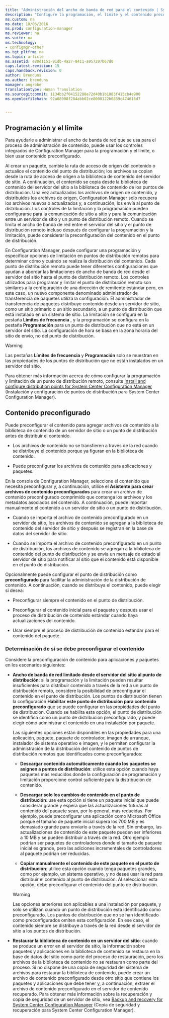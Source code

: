 ```yaml
---
title: "Administración del ancho de banda de red para el contenido | System Center Configuration Manager"
description: "Configure la programación, el límite y el contenido preconfigurado para System Center Configuration Manager."
ms.custom: na
ms.date: 10/06/2016
ms.prod: configuration-manager
ms.reviewer: na
ms.suite: na
ms.technology:
- configmgr-other
ms.tgt_pltfrm: na
ms.topic: article
ms.assetid: e80d1151-91db-4a27-8411-a957297b67d0
caps.latest.revision: 15
caps.handback.revision: 0
author: Brenduns
ms.author: brenduns
manager: angrobe
translationtype: Human Translation
ms.sourcegitcommit: 1134bb2f04152288e72d40b1b1083f415cb4e900
ms.openlocfilehash: 92a08908f284abb02ce8000122b0839c474616d7


---
```


##  <a name="a-namebkmkplanningforthrottlingascheduling-and-throttling"></a><a name="BKMK_PlanningForThrottling"></a> Programación y el límite  
 Para ayudarle a administrar el ancho de banda de red que se usa para el proceso de administración de contenido, puede usar los controles integrados de Configuration Manager para la programación y el límite, o bien usar contenido preconfigurado.  

 Al crear un paquete, cambie la ruta de acceso de origen del contenido o actualice el contenido del punto de distribución; los archivos se copian desde la ruta de acceso de origen a la biblioteca de contenido del servidor de sitio. A continuación, el contenido se copia desde la biblioteca de contenido del servidor del sitio a la biblioteca de contenido de los puntos de distribución. Una vez actualizados los archivos de origen de contenido, y distribuidos los archivos de origen, Configuration Manager solo recupera los archivos nuevos o actualizados y, a continuación, los envía al punto de distribución. Los controles de la limitación y la programación pueden configurarse para la comunicación de sitio a sitio y para la comunicación entre un servidor de sitio y un punto de distribución remoto. Cuando se limita el ancho de banda de red entre el servidor del sitio y el punto de distribución remoto incluso después de configurar la programación y la limitación, puede considerar la preconfiguración del contenido en el punto de distribución.  

 En Configuration Manager, puede configurar una programación y especificar opciones de limitación en puntos de distribución remotos para determinar cómo y cuándo se realiza la distribución del contenido. Cada punto de distribución remoto puede tener diferentes configuraciones que ayudan a abordar las limitaciones de ancho de banda de red desde el servidor del sitio hasta el punto de distribución remoto. Los controles utilizados para programar y limitar el punto de distribución remoto son similares a la configuración de una dirección de remitente estándar pero, en este caso, un nuevo componente denominado administrador de transferencia de paquetes utiliza la configuración. El administrador de transferencia de paquetes distribuye contenido desde un servidor de sitio, como un sitio primario o un sitio secundario, a un punto de distribución que está instalado en un sistema de sitio. La limitación se configura en la pestaña **Límites de frecuencia** , y la programación se configura en la pestaña **Programación** para un punto de distribución que no está en un servidor del sitio. La configuración de hora se basa en la zona horaria del sitio de envío, no del punto de distribución.  

> [!WARNING]  
>  Las pestañas **Límites de frecuencia** y **Programación** solo se muestran en las propiedades de los puntos de distribución que no están instalados en un servidor del sitio.  

Para obtener más información acerca de cómo configurar la programación y limitación de un punto de distribución remoto, consulte [Install and configure distribution points for System Center Configuration Manager](/sccm/core/servers/deploy/configure/install-and-configure-distribution-points) (Instalación y configuración de puntos de distribución para System Center Configuration Manager).  

##  <a name="a-namebkmkprestagingcontentaprestaged-content"></a><a name="BKMK_PrestagingContent"></a>Contenido preconfigurado  
 Puede preconfigurar el contenido para agregar archivos de contenido a la biblioteca de contenido de un servidor de sitio o un punto de distribución antes de distribuir el contenido.  

-   Los archivos de contenido no se transfieren a través de la red cuando se distribuye el contenido porque ya figuran en la biblioteca de contenido.  

-   Puede preconfigurar los archivos de contenido para aplicaciones y paquetes.  

En la consola de Configuration Manager, seleccione el contenido que necesita preconfigurar y, a continuación, utilice el **Asistente para crear archivos de contenido preconfigurados** para crear un archivo de contenido preconfigurado comprimido que contenga los archivos y los metadatos asociados del contenido. A continuación, puede importar manualmente el contenido a un servidor de sitio o un punto de distribución.  

-   Cuando se importa el archivo de contenido preconfigurado en un servidor de sitio, los archivos de contenido se agregan a la biblioteca de contenido del servidor de sitio y después se registran en la base de datos del servidor de sitio.  

-   Cuando se importa el archivo de contenido preconfigurado en un punto de distribución, los archivos de contenido se agregan a la biblioteca de contenido del punto de distribución y se envía un mensaje de estado al servidor de sitio para notificar al sitio que el contenido está disponible en el punto de distribución.  

Opcionalmente puede configurar el punto de distribución como **preconfigurado** para facilitar la administración de la distribución de contenido. A continuación, cuando se distribuya el contenido, puede elegir si desea:  

-   Preconfigurar siempre el contenido en el punto de distribución.  

-   Preconfigurar el contenido inicial para el paquete y después usar el proceso de distribución de contenido estándar cuando haya actualizaciones del contenido.  

-   Usar siempre el proceso de distribución de contenido estándar para el contenido del paquete.  

###  <a name="a-namebkmkdeterminetoprestagecontentadetermine-whether-to-prestage-content"></a><a name="BKMK_DetermineToPrestageContent"></a>Determinación de si se debe preconfigurar el contenido  
 Considere la preconfiguración de contenido para aplicaciones y paquetes en los escenarios siguientes:  

-   **Ancho de banda de red limitado desde el servidor del sitio al punto de distribución**: si la programación y la limitación pueden resultar insuficientes para distribuir contenido a través de la red a un punto de distribución remoto, considere la posibilidad de preconfigurar el contenido en el punto de distribución. Los puntos de distribución tienen la configuración **Habilitar este punto de distribución para contenido preconfigurado** que se puede configurar en las propiedades del punto de distribución. Cuando se habilita esta opción, el punto de distribución se identifica como un punto de distribución preconfigurado, y puede elegir cómo administrar el contenido en una instalación por paquete.  

     Las siguientes opciones están disponibles en las propiedades para una aplicación, paquete, paquete de controlador, imagen de arranque, instalador de sistema operativo e imagen, y le permiten configurar la administración de la distribución del contenido de puntos de distribución remotos que identificados como preconfigurados:  

    -   **Descargar contenido automáticamente cuando los paquetes se asignen a puntos de distribución**: utilice esta opción cuando haya paquetes más reducidos donde la configuración de programación y limitación proporcione control suficiente para la distribución de contenido.  

    -   **Descargar solo los cambios de contenido en el punto de distribución**: use esta opción si tiene un paquete inicial que puede considerar grande y espera que las actualizaciones futuras al contenido del paquete sean, por lo general, más reducidas. Por ejemplo, puede preconfigurar una aplicación como Microsoft Office porque el tamaño de paquete inicial supera los 700 MB y es demasiado grande para enviarlo a través de la red. Sin embargo, las actualizaciones de contenido de este paquete pueden ser inferiores a 10 MB y se pueden distribuir a través de la red. Otro ejemplo podrían ser paquetes de controladores donde el tamaño de paquete inicial es grande, pero las adiciones incrementales de controladores al paquete podrían ser reducidas.  

    -   **Copiar manualmente el contenido de este paquete en el punto de distribución**: utilice esta opción cuando tenga paquetes grandes, como por ejemplo, un sistema operativo, y no desee usar la red para distribuir el contenido al punto de distribución. Al seleccionar esta opción, debe preconfigurar el contenido del punto de distribución.  

    > [!WARNING]  
    >  Las opciones anteriores son aplicables a una instalación por paquete, y solo se utilizan cuando un punto de distribución está identificado como preconfigurado. Los puntos de distribución que no se han identificado como preconfigurados omiten esta configuración. En ese caso, el contenido siempre se distribuye a través de la red desde el servidor de sitio a los puntos de distribución.  

-   **Restaurar la biblioteca de contenido en un servidor del sitio**: cuando se produce un error en el servidor de sitio, la información sobre paquetes y aplicaciones en la biblioteca de contenido se restaura en la base de datos del sitio como parte del proceso de restauración, pero los archivos de la biblioteca de contenido no se restauran como parte del proceso. Si no dispone de una copia de seguridad del sistema de archivos para restaurar la biblioteca de contenido, puede crear un archivo de contenido preconfigurado desde otro sitio que contiene los paquetes y aplicaciones que debe tener y, a continuación, extraer el archivo de contenido preconfigurado en el servidor de contenido recuperado. Para obtener más información sobre la recuperación y copia de seguridad de un servidor de sitio, vea [Backup and recovery for System Center Configuration Manager](/sccm/protect/understand/backup-and-recovery) (Copia de seguridad y recuperación para System Center Configuration Manager).  



<!--HONumber=Nov16_HO1-->


